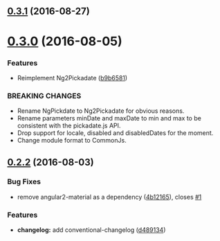 <a name="0.3.1"></a>
## [0.3.1](https://github.com/cschroeter/ng2-pickadate/compare/0.3.0...v0.3.1) (2016-08-27)



<a name="0.3.0"></a>
# [0.3.0](https://github.com/cschroeter/ng2-pickadate/compare/0.2.2...0.3.0) (2016-08-05)


### Features

* Reimplement Ng2Pickadate ([b9b6581](https://github.com/cschroeter/ng2-pickadate/commit/b9b6581))


### BREAKING CHANGES

* Rename NgPickdate to Ng2Pickadate for obvious reasons.
* Rename parameters minDate and maxDate to min and max to be consistent with the pickadate.js API.
* Drop support for locale, disabled and disabledDates for the moment.
* Change module format to CommonJs.



<a name="0.2.2"></a>
## [0.2.2](https://github.com/cschroeter/ng2-pickadate/compare/4b12165...0.2.2) (2016-08-03)


### Bug Fixes

* remove angular2-material as a dependency ([4b12165](https://github.com/cschroeter/ng2-pickadate/commit/4b12165)), closes [#1](https://github.com/cschroeter/ng2-pickadate/issues/1)


### Features

* **changelog:** add conventional-changelog ([d489134](https://github.com/cschroeter/ng2-pickadate/commit/d489134))



